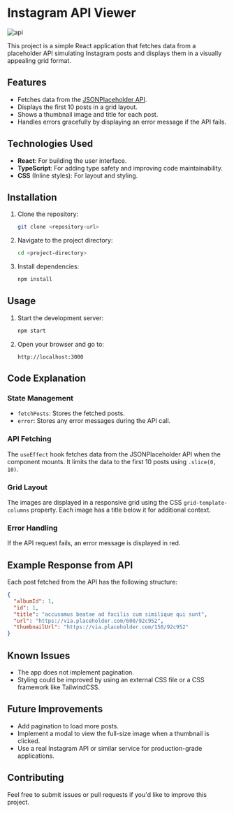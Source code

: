 # Instagram API Viewer
![api](https://github.com/user-attachments/assets/f05f0d29-4d5a-4a96-8e70-eb381441574c)

This project is a simple React application that fetches data from a placeholder API simulating Instagram posts and displays them in a visually appealing grid format.

## Features
- Fetches data from the [JSONPlaceholder API](https://jsonplaceholder.typicode.com/photos).
- Displays the first 10 posts in a grid layout.
- Shows a thumbnail image and title for each post.
- Handles errors gracefully by displaying an error message if the API fails.

## Technologies Used
- **React**: For building the user interface.
- **TypeScript**: For adding type safety and improving code maintainability.
- **CSS** (Inline styles): For layout and styling.

## Installation
1. Clone the repository:
   ```bash
   git clone <repository-url>
   ```
2. Navigate to the project directory:
   ```bash
   cd <project-directory>
   ```
3. Install dependencies:
   ```bash
   npm install
   ```

## Usage
1. Start the development server:
   ```bash
   npm start
   ```
2. Open your browser and go to:
   ```
   http://localhost:3000
   ```

## Code Explanation

### State Management
- `fetchPosts`: Stores the fetched posts.
- `error`: Stores any error messages during the API call.

### API Fetching
The `useEffect` hook fetches data from the JSONPlaceholder API when the component mounts. It limits the data to the first 10 posts using `.slice(0, 10)`.

### Grid Layout
The images are displayed in a responsive grid using the CSS `grid-template-columns` property. Each image has a title below it for additional context.

### Error Handling
If the API request fails, an error message is displayed in red.

## Example Response from API
Each post fetched from the API has the following structure:
```json
{
  "albumId": 1,
  "id": 1,
  "title": "accusamus beatae ad facilis cum similique qui sunt",
  "url": "https://via.placeholder.com/600/92c952",
  "thumbnailUrl": "https://via.placeholder.com/150/92c952"
}
```

## Known Issues
- The app does not implement pagination.
- Styling could be improved by using an external CSS file or a CSS framework like TailwindCSS.

## Future Improvements
- Add pagination to load more posts.
- Implement a modal to view the full-size image when a thumbnail is clicked.
- Use a real Instagram API or similar service for production-grade applications.

## Contributing
Feel free to submit issues or pull requests if you'd like to improve this project.
